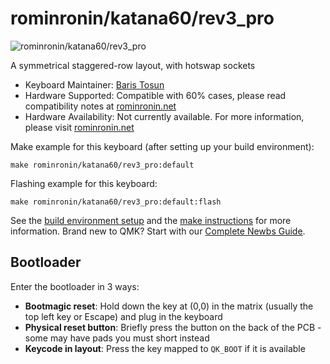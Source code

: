 # rominronin/katana60/rev3_pro

![rominronin/katana60/rev3_pro](https://i.imgur.com/kwDWuJP.jpg)

A symmetrical staggered-row layout, with hotswap sockets

* Keyboard Maintainer: [Baris Tosun](https://github.com/rominronin)
* Hardware Supported: Compatible with 60% cases, please read compatibility notes at [rominronin.net](https://rominronin.net)
* Hardware Availability: Not currently available. For more information, please visit [rominronin.net](https://rominronin.net)

Make example for this keyboard (after setting up your build environment):

    make rominronin/katana60/rev3_pro:default

Flashing example for this keyboard:

    make rominronin/katana60/rev3_pro:default:flash

See the [build environment setup](https://docs.qmk.fm/#/getting_started_build_tools) and the [make instructions](https://docs.qmk.fm/#/getting_started_make_guide) for more information. Brand new to QMK? Start with our [Complete Newbs Guide](https://docs.qmk.fm/#/newbs).

## Bootloader

Enter the bootloader in 3 ways:

* **Bootmagic reset**: Hold down the key at (0,0) in the matrix (usually the top left key or Escape) and plug in the keyboard
* **Physical reset button**: Briefly press the button on the back of the PCB - some may have pads you must short instead
* **Keycode in layout**: Press the key mapped to `QK_BOOT` if it is available
